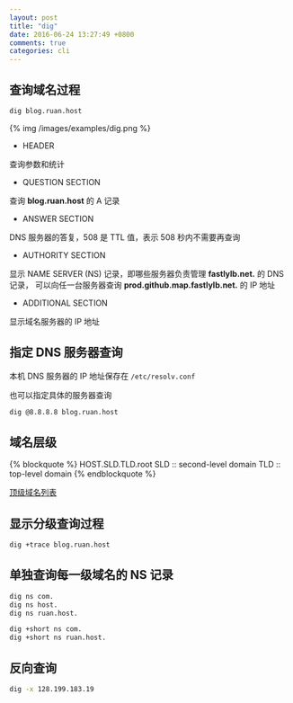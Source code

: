 ```yaml
---
layout: post
title: "dig"
date: 2016-06-24 13:27:49 +0800
comments: true
categories: cli
---
```



## 查询域名过程

``` bash
dig blog.ruan.host
```

{% img /images/examples/dig.png %}

- HEADER

查询参数和统计

- QUESTION SECTION

查询 **blog.ruan.host** 的 A 记录

- ANSWER SECTION

DNS 服务器的答复，508 是 TTL 值，表示 508 秒内不需要再查询

- AUTHORITY SECTION

显示 NAME SERVER (NS) 记录，即哪些服务器负责管理 **fastlylb.net.** 的 DNS 记录，
可以向任一台服务器查询 **prod.github.map.fastlylb.net.** 的 IP 地址

- ADDITIONAL SECTION

显示域名服务器的 IP 地址


## 指定 DNS 服务器查询

本机 DNS 服务器的 IP 地址保存在 `/etc/resolv.conf`

也可以指定具体的服务器查询

``` bash
dig @8.8.8.8 blog.ruan.host
```

## 域名层级

{% blockquote %}
HOST.SLD.TLD.root
SLD :: second-level domain
TLD :: top-level domain
{% endblockquote %}

[顶级域名列表](http://www.iana.org/domains/root/db) 

## 显示分级查询过程

``` bash
dig +trace blog.ruan.host
```

## 单独查询每一级域名的 NS 记录

``` bash
dig ns com.
dig ns host.
dig ns ruan.host.

dig +short ns com.
dig +short ns ruan.host.
```

## 反向查询

``` bash
dig -x 128.199.183.19
```



